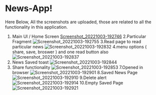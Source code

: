 # News-App!
 
Here Below, All the screenshots are uploaded, those are related to all the functionality in this application.

1. Main UI / Home Screen
[Screenshot_20221003-192746](https://user-images.githubusercontent.com/56255301/193599145-41cbfa02-8687-4d29-accf-7d8da88245db.png)
2.Particular Fragment
![Screenshot_20221003-192755](https://user-images.githubusercontent.com/56255301/193599193-88f702f3-3905-4379-bc77-4a32bd7645ec.png)
3.Read page to read particular news
![Screenshot_20221003-192832](https://user-images.githubusercontent.com/56255301/193599222-d39dfab0-7c36-422f-86e1-40738b86cfcf.png)
4.menu options ( share, save, broswer ) and one read button also
![Screenshot_20221003-192837](https://user-images.githubusercontent.com/56255301/193599232-7dc2d138-715c-496b-86ea-d930398d3a35.png)
5. News Saved toast
![Screenshot_20221003-192844](https://user-images.githubusercontent.com/56255301/193599247-e29e1159-86cd-4577-b9fa-c7d8e92360e9.png)
6. Share functionality
![Screenshot_20221003-192853](https://user-images.githubusercontent.com/56255301/193599257-364b04c6-6d7d-4666-b7d6-9796fd3883c0.png)
7.Opened in browser
![Screenshot_20221003-192901](https://user-images.githubusercontent.com/56255301/193599374-f34e5ee0-039b-4eba-bed2-ad938fac8c5e.png)
8.Saved News Page
![Screenshot_20221003-192910](https://user-images.githubusercontent.com/56255301/193599413-7be1769d-999f-48c9-9553-a3d25a1f5f0d.png)
9.Delete alert
![Screenshot_20221003-192914](https://user-images.githubusercontent.com/56255301/193599425-c41da92a-02d5-4e06-acb1-6fff43fd8727.png)
10.Empty Saved Page
![Screenshot_20221003-192921](https://user-images.githubusercontent.com/56255301/193599440-fa58c7d2-2733-4d31-94c0-4f948064b0ee.png)
